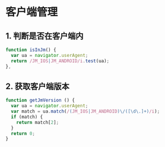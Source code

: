 # 客户端管理

## 1. 判断是否在客户端内

```js
function isInJm() {
  var ua = navigator.userAgent;
  return /JM_IOS|JM_ANDROID/i.test(ua);
},
```

## 2. 获取客户端版本

```js
function getJmVersion () {
  var ua = navigator.userAgent;
  var match = ua.match(/(JM_IOS|JM_ANDROID)\/([\d\.]+)/i);
  if (match) {
    return match[2];
  }
  return 0;
}
```
